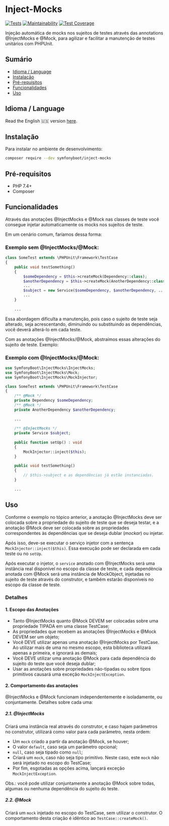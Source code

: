 # Inject-Mocks

[![Tests](https://github.com/symfonyboot/inject-mocks/actions/workflows/tests.yml/badge.svg)](https://github.com/symfonyboot/inject-mocks/actions/workflows/tests.yml)
[![Maintainability](https://api.codeclimate.com/v1/badges/072d45a8bfb8316296b7/maintainability)](https://codeclimate.com/github/symfonyboot/inject-mocks/maintainability)
[![Test Coverage](https://api.codeclimate.com/v1/badges/072d45a8bfb8316296b7/test_coverage)](https://codeclimate.com/github/symfonyboot/inject-mocks/test_coverage)

Injeção automática de mocks nos sujeitos de testes através das annotations @InjectMocks e @Mock, para agilizar e
facilitar a manutenção de testes unitários com PHPUnit.

## Sumário

- [Idioma / Language](#idioma--language)
- [Instalação](#instalao)
- [Pré-requisitos](#pr-requisitos)
- [Funcionalidades](#funcionalidades)
- [Uso](#uso)

## Idioma / Language

Read the English :us: version [here](README.md).

## Instalação

Para instalar no ambiente de desenvolvimento:

```sh
composer require --dev symfonyboot/inject-mocks
```

## Pré-requisitos

- PHP 7.4+
- Composer

## Funcionalidades

Através das anotações @InjectMocks e @Mock nas classes de teste você consegue injetar automaticamente os mocks nos
sujeitos de teste.

Em um cenário comum, faríamos dessa forma:

### Exemplo sem @InjectMocks/@Mock:

```php
class SomeTest extends \PHPUnit\Framework\TestCase
{
    public void testSomething() 
    {
        $someDependency = $this->createMock(Dependency::class);    
        $anotherDependency = $this->createMock(AnotherDependency::class);
        ...
        $subject = new Service($someDependency, $anotherDependency, ...);
        ...    
    }
    
    ...
```

Essa abordagem dificulta a manutenção, pois caso o sujeito de teste seja alterado, seja acrescentando, diminuindo ou
substituindo as dependências, você deverá alterá-lo em cada teste.

Com as anotações @InjectMocks/@Mock, abstraímos essas alterações do sujeito de teste. Exemplo:

### Exemplo com @InjectMocks/@Mock:

```php
use SymfonyBoot\InjectMocks\InjectMocks;
use SymfonyBoot\InjectMocks\Mock;
use SymfonyBoot\InjectMocks\MockInjector;

class SomeTest extends \PHPUnit\Framework\TestCase
{
    /** @Mock */
    private Dependency $someDependency;
    /** @Mock */
    private AnotherDependency $anotherDependency;
    
    ...
    
    /** @InjectMocks */
    private Service $subject;
    
    public function setUp() : void 
    {
        MockInjector::inject($this);
    }
    
    public void testSomething()
    {
        // $this->subject e as dependências já estão instanciadas.
    }
    
    ...
```

## Uso

Conforme o exemplo no tópico anterior, a anotação @InjectMocks deve ser colocada sobre a propriedade do sujeito de teste
que se deseja testar, e a anotação @Mock deve ser colocada sobre as propriedades correspondentes às dependências que se
deseja dublar (_mockar_) ou injetar.

Após isso, deve-se executar o serviço injetor com a sentença `MockInjector::inject($this)`. Essa execução pode ser
declarada em cada teste ou no `setUp`.

Após executar o injetor, o `service` anotado com @InjectMocks será uma instância real disponível no escopo da classe de
teste, e cada dependência anotada com @Mock será uma instância de MockObject, injetadas no sujeito de teste através do
construtor, e também estarão disponíveis no escopo da classe de teste.

### Detalhes

#### 1. Escopo das Anotações

- Tanto @InjectMocks quanto @Mock DEVEM ser colocadas sobre uma propriedade TIPADA em uma classe TestCase;
- As propriedades que recebem as anotações @InjectMocks e @Mock DEVEM ser um objeto;
- Você DEVE utilizar apenas uma anotação @InjectMocks por TestCase. Ao utilizar mais de uma no mesmo escopo, esta
  biblioteca utilizará apenas a primeira, e ignorará as demais;
- Você DEVE utilizar uma anotação @Mock para cada dependência do sujeito do teste que você deseja dublar;
- Usar as anotações sobre propriedades não-tipadas ou sobre tipos primitivos causará uma exceção `MockInjectException`.

#### 2. Comportamento das anotações

@InjectMocks e @Mock funcionam independentemente e isoladamente, ou conjuntamente. Detalhes sobre cada uma:

##### 2.1. @InjectMocks

Criará uma instância real através do construtor, e caso hajam parâmetros no construtor, utilizará como valor para cada
parâmetro, nesta ordem:

- Um `mock` criado a partir da anotação @Mock, se houver;
- O valor `default`, caso seja um parâmetro opcional;
- `null`, caso seja tipado como `null`;
- Criará um `mock`, caso não seja tipo primitivo. Neste caso, este `mock` não será injetado no escopo do TestCase;
- Por fim, esgotadas as opções acima, lançará exceção `MockInjectException`.

Obs.: você pode utilizar conjuntamente a anotação @Mock sobre todas, algumas ou nenhuma dependência do sujeito do teste.

##### 2.2. @Mock

Criará um `mock` injetado no escopo do TestCase, sem utilizar o construtor. O comportamento desta criação é idêntico ao
`TestCase::createMock()`.
